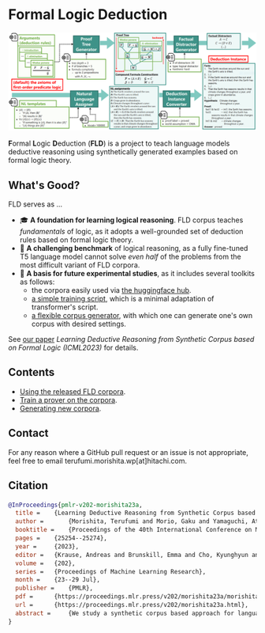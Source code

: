 # Formal Logic Deduction
![framework_overview](./images/framework_overview.PNG)

**F**ormal **L**ogic **D**eduction (**FLD**) is a project to teach language models deductive reasoning using synthetically generated examples based on formal logic theory.

## What's Good?
FLD serves as ...

* 🎓 **A foundation for learning logical reasoning**. FLD corpus teaches *fundamentals* of logic, as it adopts a well-grounded set of deduction rules based on formal logic theory.
* 👊 **A challenging benchmark** of logical reasoning, as a fully fine-tuned T5 language model cannot solve *even half* of the problems from the most difficult variant of FLD corpora.
* 🚀 **A basis for future experimental studies**, as it includes several toolkits as follows:
    - the corpora easily used via [the huggingface hub](https://huggingface.co/datasets/hitachi-nlp/FLD.v2).
    - [a simple training script](https://github.com/hitachi-nlp/FLD-prover/), which is a minimal adaptation of transformer's script.
    - [a flexible corpus generator](https://github.com/hitachi-nlp/FLD-generator/), with which one can generate one's own corpus with desired settings.

See [our paper](https://proceedings.mlr.press/v202/morishita23a.html) *Learning Deductive Reasoning from Synthetic Corpus based on Formal Logic (ICML2023)* for details.

## Contents
* [Using the released FLD corpora](https://github.com/hitachi-nlp/FLD-corpus).
* [Train a prover on the corpora](https://github.com/hitachi-nlp/FLD-prover/).
* [Generating new corpora](https://github.com/hitachi-nlp/FLD-generator/).

## Contact
For any reason where a GitHub pull request or an issue is not appropriate, feel free to email terufumi.morishita.wp[at]hitachi.com.

## Citation
```bibtex
@InProceedings{pmlr-v202-morishita23a,
  title = 	 {Learning Deductive Reasoning from Synthetic Corpus based on Formal Logic},
  author =       {Morishita, Terufumi and Morio, Gaku and Yamaguchi, Atsuki and Sogawa, Yasuhiro},
  booktitle = 	 {Proceedings of the 40th International Conference on Machine Learning},
  pages = 	 {25254--25274},
  year = 	 {2023},
  editor = 	 {Krause, Andreas and Brunskill, Emma and Cho, Kyunghyun and Engelhardt, Barbara and Sabato, Sivan and Scarlett, Jonathan},
  volume = 	 {202},
  series = 	 {Proceedings of Machine Learning Research},
  month = 	 {23--29 Jul},
  publisher =    {PMLR},
  pdf = 	 {https://proceedings.mlr.press/v202/morishita23a/morishita23a.pdf},
  url = 	 {https://proceedings.mlr.press/v202/morishita23a.html},
  abstract = 	 {We study a synthetic corpus based approach for language models (LMs) to acquire logical deductive reasoning ability. The previous studies generated deduction examples using specific sets of deduction rules. However, these rules were limited or otherwise arbitrary. This can limit the generalizability of acquired deductive reasoning ability. We rethink this and adopt a well-grounded set of deduction rules based on formal logic theory, which can derive any other deduction rules when combined in a multistep way. We empirically verify that LMs trained on the proposed corpora, which we name $\textbf{FLD}$ ($\textbf{F}$ormal $\textbf{L}$ogic $\textbf{D}$eduction), acquire more generalizable deductive reasoning ability. Furthermore, we identify the aspects of deductive reasoning ability on which deduction corpora can enhance LMs and those on which they cannot. Finally, on the basis of these results, we discuss the future directions for applying deduction corpora or other approaches for each aspect. We release the code, data, and models.}
}
```
